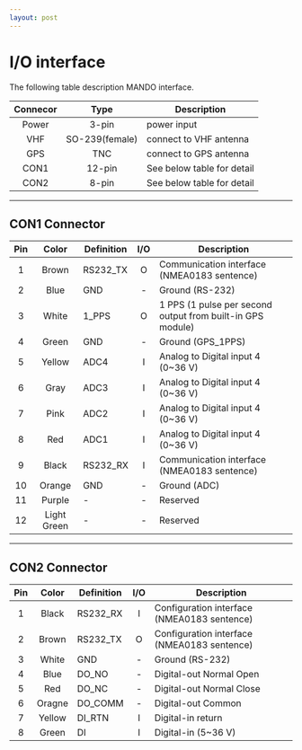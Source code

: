 ```yaml
---
layout: post
---
```


# I/O interface

The following table description MANDO interface.

| Connecor | Type| Description|
| :--: | :--: | -- |
| Power| 3-pin| power input
| VHF | SO-239(female)| connect to VHF antenna|
| GPS | TNC| connect to GPS antenna|
| CON1 | 12-pin| See below table for detail|
| CON2 | 8-pin| See below table for detail|

---

## CON1 Connector

| Pin| Color| Definition| I/O| Description|
| :--: | :--: |-- | :--: | -- |
| 1| Brown| RS232_TX| O| Communication interface (NMEA0183 sentence)|
| 2| Blue| GND| -| Ground (RS-232)|
| 3| White| 1_PPS| O| 1 PPS (1 pulse per second output from built-in GPS module)|
| 4| Green| GND| -| Ground (GPS_1PPS)|
| 5| Yellow| ADC4| I| Analog to Digital input 4 (0~36 V)|
| 6| Gray| ADC3| I| Analog to Digital input 4 (0~36 V)|
| 7| Pink| ADC2| I| Analog to Digital input 4 (0~36 V)|
| 8| Red| ADC1| I| Analog to Digital input 4 (0~36 V)|
| 9| Black| RS232_RX| I| Communication interface (NMEA0183 sentence)|
| 10| Orange| GND| - | Ground (ADC)|
| 11| Purple| - | - | Reserved|
| 12| Light Green| - | - | Reserved|

---

## CON2 Connector

| Pin| Color| Definition| I/O| Description|
| :--: | :--: |-- | :--: | -- |
| 1| Black| RS232_RX| I| Configuration interface (NMEA0183 sentence)|
| 2| Brown| RS232_TX| O| Configuration interface (NMEA0183 sentence)|
| 3| White| GND| - | Ground (RS-232)|
| 4| Blue| DO_NO| -| Digital-out Normal Open|
| 5| Red| DO_NC| -| Digital-out Normal Close|
| 6| Oragne| DO_COMM| -| Digital-out Common|
| 7| Yellow| DI_RTN| I| Digital-in return|
| 8| Green| DI| I| Digital-in (5~36 V)|
